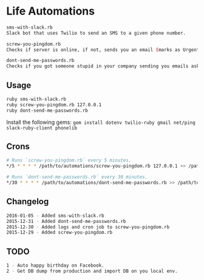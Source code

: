 # Life Automations

```sh
sms-with-slack.rb
Slack bot that uses Twilio to send an SMS to a given phone number.

screw-you-pingdom.rb
Checks if server is online, if not, sends you an email (marks as Urgent) and sends you an SMS using Twilio.

dont-send-me-passwords.rb
Checks if you got someone stupid in your company sending you emails asking for passwords in plain text.
```

## Usage

```sh
ruby sms-with-slack.rb
ruby screw-you-pingdom.rb 127.0.0.1
ruby dont-send-me-passwords.rb
```

Install the following gems: ```gem install dotenv twilio-ruby gmail net/ping slack-ruby-client phonelib```

## Crons

```sh
# Runs `screw-you-pingdom.rb` every 5 minutes.
*/5 * * * * /path/to/automations/screw-you-pingdom.rb 127.0.0.1 >> /path/to/automations/logs/screw-you-pingdom.log 2>&1

# Runs `dont-send-me-passwords.rb` every 30 minutes.
*/30 * * * * /path/to/automations/dont-send-me-passwords.rb >> /path/to/automations/logs/dont-send-me-passwords.log 2>&1
```

## Changelog

```sh
2016-01-05 - Added sms-with-slack.rb
2015-12-31 - Added dont-send-me-passwords.rb
2015-12-30 - Added logs and cron job to screw-you-pingdom.rb
2015-12-29 - Added screw-you-pingdom.rb
```

## TODO

```sh
1 - Auto happy birthday on Facebook.
2 - Get DB dump from production and import DB on you local env.
```